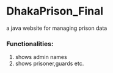 # DhakaPrison_Final
 a java website for managing prison data
 
 ### Functionalities:
 1. shows admin names
 2. shows prisoner,guards etc.
